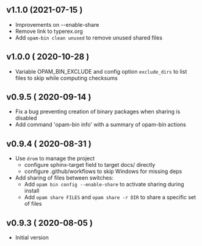 
## v1.1.0 (2021-07-15 )

* Improvements on --enable-share
* Remove link to typerex.org
* Add `opam-bin clean unused` to remove unused shared files

## v1.0.0 ( 2020-10-28 )

* Variable OPAM_BIN_EXCLUDE and config option `exclude_dirs` to list files
  to skip while computing checksums

## v0.9.5 ( 2020-09-14 )

* Fix a bug preventing creation of binary packages when sharing is disabled
* Add command 'opam-bin info' with a summary of opam-bin actions

## v0.9.4 ( 2020-08-31 )

* Use `drom` to manage the project
  * configure sphinx-target field to target docs/ directly
  * configure .github/workflows to skip Windows for missing deps
* Add sharing of files between switches:
  * Add `opam bin config --enable-share` to activate sharing during install
  * Add `opam share FILES` and `opam share -r DIR` to share a specific set
     of files

## v0.9.3 ( 2020-08-05 )

* Initial version
